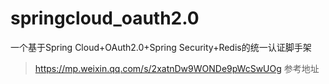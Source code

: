 # springcloud_oauth2.0
一个基于Spring Cloud+OAuth2.0+Spring Security+Redis的统一认证脚手架

> https://mp.weixin.qq.com/s/2xatnDw9WONDe9pWcSwUOg 参考地址
